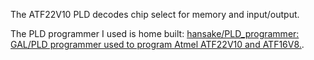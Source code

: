 The ATF22V10 PLD decodes chip select for memory and input/output.

The PLD programmer I used is home built:
[hansake/PLD_programmer: GAL/PLD programmer used to program Atmel ATF22V10 and ATF16V8.](https://github.com/hansake/PLD_programmer).
